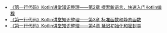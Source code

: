 - [《第一行代码》Kotlin讲堂知识整理——第2章 探索新语言，快速入门Kotlin编程](https://blog.csdn.net/u014158743/article/details/114673985)
- [《第一行代码》Kotlin讲堂知识整理——第3章 标准函数和静态函数](https://blog.csdn.net/u014158743/article/details/114915451)
- [《第一行代码》Kotlin讲堂知识整理——第4章 延迟初始化和密封类](https://blog.csdn.net/u014158743/article/details/114984579)
